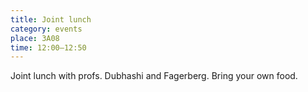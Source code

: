 ```yaml
---
title: Joint lunch
category: events
place: 3A08
time: 12:00–12:50
---
```

Joint lunch with profs. Dubhashi and Fagerberg.
Bring your own food.
